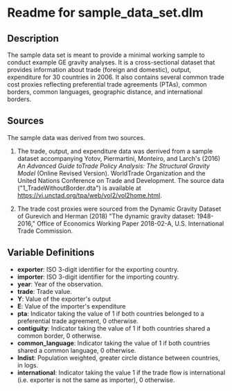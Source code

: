 # Readme for sample_data_set.dlm

## Description
The sample data set is meant to provide a minimal working sample to conduct example GE gravity analyses. It is a cross-sectional dataset that provides information about trade (foreign and domestic), output, expenditure for 30 countries in 2006. It also contains several common trade cost proxies reflecting preferential trade agreements (PTAs), common borders, common languages, geographic distance, and international borders. 

## Sources
The sample data was derived from two sources. 

1. The trade, output, and expenditure data was derrived from a sample dataset accompanying Yotov, Piermartini, Monteiro, and Larch's (2016) *An Advanced Guide toTrade  Policy  Analysis:  The  Structural  Gravity  Model* (Online  Revised  Version).  WorldTrade Organization and the United Nations Conference on Trade and Development. The source data ("1_TradeWithoutBorder.dta") is available at https://vi.unctad.org/tpa/web/vol2/vol2home.html.

2. The trade cost proxies were sourced from the Dynamic Gravity Dataset of Gurevich and Herman (2018) "The dynamic gravity dataset:  1948-2016," Office of Economics Working Paper 2018-02-A, U.S. International Trade Commission.

## Variable Definitions

* **exporter**: ISO 3-digit identifier for the exporting country.
* **importer**: ISO 3-digit identifier for the importing country.
* **year**: Year of the observation.
* **trade**: Trade value.
* **Y**: Value of the exporter's output
* **E**: Value of the importer's expenditure
* **pta**: Indicator taking the value of 1 if both countries belonged to a preferential trade agreement, 0 otherwise.
* **contiguity**: Indicator taking the value of 1 if both countries shared a common border, 0 otherwise.
* **common_language**: Indicator taking the value of 1 if both countries shared a common language, 0 otherwise.
* **lndist**: Population weighted, greater circle distance between countries, in logs.
* **international**: Indicator taking the value 1 if the trade flow is international (i.e. exporter is not the same as importer), 0 otherwise.

 